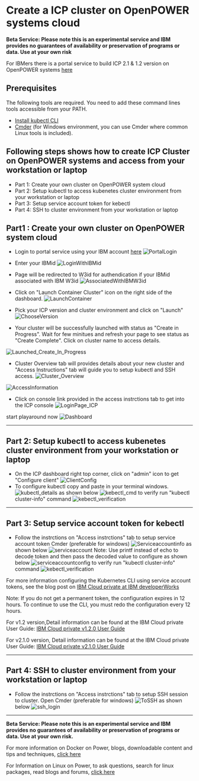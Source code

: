 # Create a ICP cluster on OpenPOWER systems cloud 

**Beta Service: Please note this is an experimental service and IBM provides no guarantees of availability or preservation of programs or data. 
Use at your own risk**

For IBMers there is a portal service to build ICP 2.1 & 1.2 version on OpenPOWER systems [here](https://portal1.openpowercontainer.com/dashboard/auth/login)

## Prerequisites
The following tools are required. You need to add these command lines tools accessible from your PATH.
 - [Install kubectl CLI](https://kubernetes.io/docs/tasks/tools/install-kubectl/)
 - [Cmder](https://github.com/cmderdev/cmder) (for Windows environment, you can use Cmder where common Linux tools is included).
 
## Following steps shows how to create ICP Cluster on OpenPOWER systems and access from your workstation or laptop

 - Part 1: Create your own cluster on OpenPOWER system cloud
 - Part 2: Setup kubectl to access kubenetes cluster environment from your workstation or laptop
 - Part 3: Setup service account token for kebectl
 - Part 4: SSH to cluster environment from your workstation or laptop
 
	
## Part1 : Create your own cluster on OpenPOWER system cloud

 - Login to portal service using your IBM account [here](https://portal1.openpowercontainer.com/dashboard/auth/login)
 ![PortalLogin](images/1.PortalLogin.PNG)
 - Enter your IBMid
 ![LoginWithIBMid](images/2_LoginWithIBMid.PNG)
 - Page will be redirected to W3id for authendication if your IBMid associated with IBM W3id
 ![AssociatedWithIBMW3id](images/3.AssociatedWithIBMW3id.PNG)
 - Click on "Launch Container Cluster" icon on the right side of the dashboard.
 ![LaunchContainer](images/4.LaunchContainer.PNG)
 
 - Pick your ICP version and cluster environment and click on "Launch"
 ![ChooseVersion](images/5.ChooseVersion.PNG)
 - Your cluster will be successfully launched with status as "Create in Progress". Wait for few minitues and refresh your page to see status as "Create Complete". 
   Click on cluster name to access details.
   
 ![Launched_Create_In_Progress](images/7.Launched_Create_In_Progress.PNG)
 
 - Cluster Overview tab will provides details about your new cluster and "Access Instructions" tab will guide you to setup kubectl and SSH access.
 ![Cluster_Overview](images/10.Cluster_Overview.PNG)
 
 ![AccessInformation](images/11.AccessInformation.PNG)
 
 - Click on console link provided in the access instrctions tab to get into the ICP console
 ![LoginPage_ICP](images/11.LoginPage_ICP.PNG)
 
 start playaround now
 ![Dashboard](images/12.Dashboard.PNG)
 
 --------------------------
 
## Part 2: Setup kubectl to access kubenetes cluster environment from your workstation or laptop

 - On the ICP dashboard right top corner, click on "admin" icon to get "Configure client" 
 ![ClientConfig](images/13.ClientConfig.PNG)
 - To configure kubectl copy and paste in your terminal windows.
 ![kubectl_details](images/14.kubectl_details.PNG)
 as shown below
 ![kebectl_cmd](images/15.kebectl_cmd.PNG)
 to verify run "kubectl cluster-info" command
 ![kebectl_verification](images/16.kebectl_verification.PNG)
 
 --------------------------
 
 ## Part 3: Setup service account token for kebectl
 
 - Follow the instrctions on "Access instrctions" tab to setup service account token
   Cmder (preferable for windows) 
 ![Serviceaccountinfo](images/18.Serviceaccountinfo.PNG)
 as shown below
 ![serviceaccount](images/19.serviceaccount.PNG)
 Note: Use printf instead of echo to decode token and then pass the decoded value to configure as shown below
 ![serviceaccountconfig](images/20.serviceaccountconfig.PNG)
 to verify run "kubectl cluster-info" command
 ![kebectl_verification](images/16.kebectl_verification.PNG)
 
For more information configuring the Kubernetes CLI using service account tokens, see the blog post on [IBM Cloud private at IBM developerWorks](https://www.ibm.com/developerworks/community/blogs/fe25b4ef-ea6a-4d86-a629-6f87ccf4649e/entry/Configuring_the_Kubernetes_CLI_by_using_service_account_tokens1?lang=en)

Note: If you do not get a permanent token, the configuration expires in 12 hours. To continue to use the CLI, you must redo the configuration every 12 hours.

For v1.2 version,Detail information can be found at the IBM Cloud private User Guide: [IBM Cloud private v1.2.0 User Guide](https://www.ibm.com/support/knowledgecenter/SSBS6K_1.2.0/kc_welcome_containers.html)

For v2.1.0 version, Detail information can be found at the IBM Cloud private User Guide: [IBM Cloud private v2.1.0 User Guide](https://www.ibm.com/support/knowledgecenter/SSBS6K_2.1.0/kc_welcome_containers.html)

 --------------------------
 
 
 ## Part 4: SSH to cluster environment from your workstation or laptop
 
 - Follow the instrctions on "Access instrctions" tab to setup SSH session to cluster.
   Open Cmder (preferable for windows)
 ![ToSSH](images/17.ToSSH.PNG)
 as shown below
 ![ssh_login](images/18.ssh_login.PNG)
 
 --------------------------
 

**Beta Service: Please note this is an experimental service and IBM provides no guarantees of availability or preservation of programs or data. Use at your own risk.**

For more information on Docker on Power, blogs, downloadable content and tips and techniques, [click here](https://developer.ibm.com/linuxonpower/docker-on-power/)

For Information on Linux on Power, to ask questions, search for linux packages, read blogs and forums, [click here](https://developer.ibm.com/linuxonpower/)


 